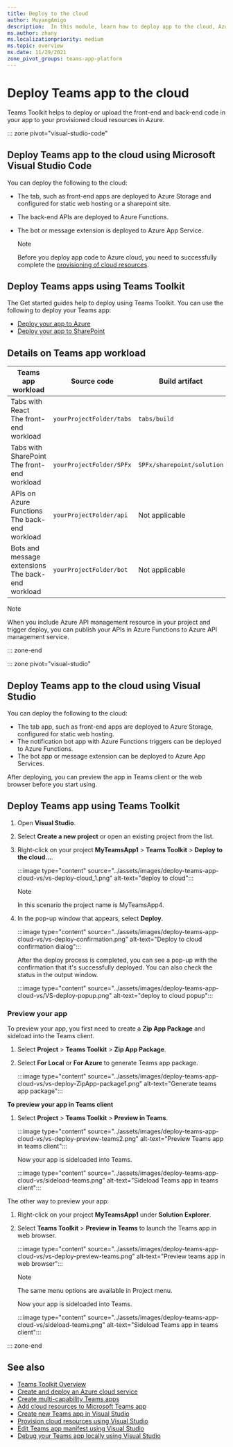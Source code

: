 ```yaml
---
title: Deploy to the cloud
author: MuyangAmigo
description:  In this module, learn how to deploy app to the cloud, Azure, or SharePoint and deploy Teams apps using Teams Toolkit
ms.author: zhany
ms.localizationpriority: medium
ms.topic: overview
ms.date: 11/29/2021
zone_pivot_groups: teams-app-platform
---
```


# Deploy Teams app to the cloud

Teams Toolkit helps to deploy or upload the front-end and back-end code in your app to your provisioned cloud resources in Azure.

::: zone pivot="visual-studio-code"

## Deploy Teams app to the cloud using Microsoft Visual Studio Code

You can deploy the following to the cloud:

* The tab, such as front-end apps are deployed to Azure Storage and configured for static web hosting or a sharepoint site.
* The back-end APIs are deployed to Azure Functions.
* The bot or message extension is deployed to Azure App Service.

  > [!NOTE]
  > Before you deploy app code to Azure cloud, you need to successfully complete the [provisioning of cloud resources](provision.md).

## Deploy Teams apps using Teams Toolkit

The Get started guides help to deploy using Teams Toolkit. You can use the following to deploy your Teams app:

* [Deploy your app to Azure](/microsoftteams/platform/sbs-gs-javascript?tabs=vscode%2Cvsc%2Cviscode%2Cvcode&tutorial-step=4)
* [Deploy your app to SharePoint](/microsoftteams/platform/sbs-gs-spfx?tabs=vscode%2Cviscode&tutorial-step=4)

## Details on Teams app workload

| Teams app workload | Source code | Build artifact| Target resource |
|-------------|----------|---------------|---------------|
|Tabs with React </br> The front-end workload| `yourProjectFolder/tabs`| `tabs/build` |Azure Storage |
|Tabs with SharePoint </br> The front-end workload | `yourProjectFolder/SPFx`| `SPFx/sharepoint/solution` |SharePoint app catalog |
|APIs on Azure Functions </br> The back-end workload | `yourProjectFolder/api`| Not applicable |Azure Functions |
|Bots and message extensions </br> The back-end workload | `yourProjectFolder/bot` | Not applicable | Azure App Service |

> [!NOTE]
> When you include Azure API management resource in your project and trigger deploy, you can publish your APIs in Azure Functions to Azure API management service.

::: zone-end

::: zone pivot="visual-studio"

## Deploy Teams app to the cloud using Visual Studio

You can deploy the following to the cloud:

* The tab app, such as front-end apps are deployed to Azure Storage, configured for static web hosting.
* The notification bot app with Azure Functions triggers can be deployed to Azure Functions.
* The bot app or message extension can be deployed to Azure App Services.

After deploying, you can preview the app in Teams client or the web browser before you start using.

## Deploy Teams app using Teams Toolkit

1. Open **Visual Studio**.
1. Select **Create a new project** or open an existing project from the list.
1. Right-click on your project **MyTeamsApp1** > **Teams Toolkit** > **Deploy to the cloud...**.

   :::image type="content" source="../assets/images/deploy-teams-app-cloud-vs/vs-deploy-cloud_1.png" alt-text="deploy to cloud":::

   > [!NOTE]
   > In this scenario the project name is MyTeamsApp4.

1. In the pop-up window that appears, select **Deploy**.

   :::image type="content" source="../assets/images/deploy-teams-app-cloud-vs/vs-deploy-confirmation.png" alt-text="Deploy to cloud confirmation dialog":::

   After the deploy process is completed, you can see a pop-up with the confirmation that it's successfully deployed. You can also check the status in the output window.

   :::image type="content" source="../assets/images/deploy-teams-app-cloud-vs/VS-deploy-popup.png" alt-text="deploy to cloud popup":::

### Preview your app

To preview your app, you first need to create a **Zip App Package** and sideload into the Teams client.

1. Select **Project** > **Teams Toolkit** > **Zip App Package**.
1. Select **For Local** or **For Azure** to generate Teams app package.

   :::image type="content" source="../assets/images/deploy-teams-app-cloud-vs/vs-deploy-ZipApp-package1.png" alt-text="Generate teams app package":::

**To preview your app in Teams client**

1. Select **Project** > **Teams Toolkit** > **Preview in Teams**.

   :::image type="content" source="../assets/images/deploy-teams-app-cloud-vs/vs-deploy-preview-teams2.png" alt-text="Preview Teams app in teams client":::

   Now your app is sideloaded into Teams.

   :::image type="content" source="../assets/images/deploy-teams-app-cloud-vs/sideload-teams.png" alt-text="Sideload Teams app in teams client":::

The other way to preview your app:

1. Right-click on your project **MyTeamsApp1** under **Solution Explorer**.
1. Select **Teams Toolkit** > **Preview in Teams** to launch the Teams app in web browser.

   :::image type="content" source="../assets/images/deploy-teams-app-cloud-vs/vs-deploy-preview-teams.png" alt-text="Preview teams app in web browser":::

   > [!NOTE]
   > The same menu options are available in Project menu.

   Now your app is sideloaded into Teams.

   :::image type="content" source="../assets/images/deploy-teams-app-cloud-vs/sideload-teams.png" alt-text="Sideload Teams app in teams client":::

::: zone-end

## See also

* [Teams Toolkit Overview](teams-toolkit-fundamentals.md)
* [Create and deploy an Azure cloud service](/azure/cloud-services/cloud-services-how-to-create-deploy-portal)
* [Create multi-capability Teams apps](add-capability.md)
* [Add cloud resources to Microsoft Teams app](add-resource.md)
* [Create new Teams app in Visual Studio](create-new-project.md#create-new-teams-app-in-visual-studio)
* [Provision cloud resources using Visual Studio](provision-cloud-resources.md)
* [Edit Teams app manifest using Visual Studio](VS-TeamsFx-preview-and-customize-app-manifest.md)
* [Debug your Teams app locally using Visual Studio](debug-local.md#debug-your-teams-app-locally-using-visual-studio)

